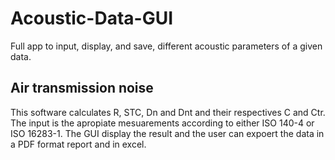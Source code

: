 # Acoustic-Data-GUI
Full app to input, display, and save, different acoustic parameters of a given data. 


## Air transmission noise

This software calculates R, STC, Dn and Dnt and their respectives C and Ctr. The input is the apropiate mesuarements according to either ISO 140-4 or ISO 16283-1. The GUI display the result and the user can expoert the data in a PDF format report and in excel.
